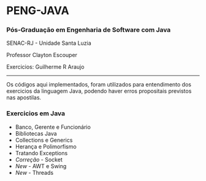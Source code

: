 PENG-JAVA
=========
### Pós-Graduação em Engenharia de Software com Java

SENAC-RJ - Unidade Santa Luzia

Professor Clayton Escouper

Exercicios: Guilherme R Araujo
___

Os códigos aqui implementados, foram utilizados para entendimento dos exercicios da linguagem Java, podendo haver erros propositais previstos nas apostilas.


### Exercicios em Java

* Banco, Gerente e Funcionário
* Bibliotecas Java
* Collections e Generics
* Herança e Polimorfismo
* Tratando Exceptions
* *Correção* - Socket
* *New* - AWT e Swing
* *New* - Threads
